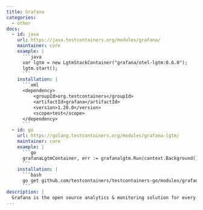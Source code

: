```yaml
---
title: Grafana
categories:
  - other
docs:
  - id: java
    url: https://java.testcontainers.org/modules/grafana/
    maintainer: core
    example: |
      ```java
      var lgtm = new LgtmStackContainer("grafana/otel-lgtm:0.6.0");
      lgtm.start();
      ```
    installation: |
      ```xml
      <dependency>
          <groupId>org.testcontainers</groupId>
          <artifactId>grafana</artifactId>
          <version>1.20.0</version>
          <scope>test</scope>
      </dependency>
      ```
  - id: go
    url: https://golang.testcontainers.org/modules/grafana-lgtm/
    maintainer: core
    example: |
      ```go
      grafanaLgtmContainer, err := grafanalgtm.Run(context.Background(), "grafana/otel-lgtm:0.6.0")
      ```
    installation: |
      ```bash
      go get github.com/testcontainers/testcontainers-go/modules/grafanalgtm
      ```
description: |
  Grafana is the open source analytics & monitoring solution for every database.
---
```


